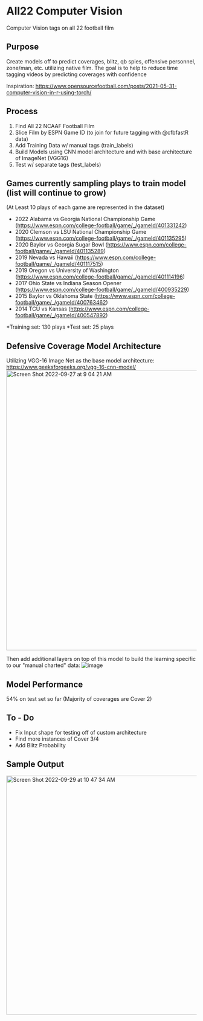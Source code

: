 # All22 Computer Vision
Computer Vision tags on all 22 football film


## Purpose
Create models off to predict coverages, blitz, qb spies, offensive personnel, zone/man, etc. utilizing native film. The goal is to help to reduce time tagging videos by predicting coverages with confidence

Inspiration: https://www.opensourcefootball.com/posts/2021-05-31-computer-vision-in-r-using-torch/


## Process
1. Find All 22 NCAAF Football Film
2. Slice Film by ESPN Game ID (to join for future tagging with @cfbfastR data)
3. Add Training Data w/ manual tags (train_labels)
4. Build Models using CNN model architecture and with base architecture of ImageNet (VGG16)
5. Test w/ separate tags (test_labels)

## Games currently sampling plays to train model (list will continue to grow)
(At Least 10 plays of each game are represented in the dataset)
- 2022 Alabama vs Georgia National Championship Game (https://www.espn.com/college-football/game/_/gameId/401331242)
- 2020 Clemson vs LSU National Championship Game (https://www.espn.com/college-football/game/_/gameId/401135295)
- 2020 Baylor vs Georgia Sugar Bowl (https://www.espn.com/college-football/game/_/gameId/401135289)
- 2019 Nevada vs Hawaii (https://www.espn.com/college-football/game/_/gameId/401117515)
- 2019 Oregon vs University of Washington (https://www.espn.com/college-football/game/_/gameId/401114196)
- 2017 Ohio State vs Indiana Season Opener (https://www.espn.com/college-football/game/_/gameId/400935229)
- 2015 Baylor vs Oklahoma State (https://www.espn.com/college-football/game/_/gameId/400763462)
- 2014 TCU vs Kansas (https://www.espn.com/college-football/game/_/gameId/400547892)

*Training set: 130 plays
*Test set: 25 plays

## Defensive Coverage Model Architecture
Utilizing VGG-16 Image Net as the base model architecture: 
https://www.geeksforgeeks.org/vgg-16-cnn-model/
<img width="742" alt="Screen Shot 2022-09-27 at 9 04 21 AM" src="https://user-images.githubusercontent.com/20390351/192577675-98c6c2bc-42c8-4c76-a209-8e999379ba6f.png">

Then add additional layers on top of this model to build the learning specific to our "manual charted" data:
![image](https://user-images.githubusercontent.com/20390351/192573695-cc4016f7-d953-4e88-8ce8-e0d2b3245b2c.png)


## Model Performance
54% on test set so far (Majority of coverages are Cover 2)

## To - Do
- Fix Input shape for testing off of custom architecture
- Find more instances of Cover 3/4
- Add Blitz Probability

## Sample Output
<img width="633" alt="Screen Shot 2022-09-29 at 10 47 34 AM" src="https://user-images.githubusercontent.com/20390351/193144085-1a942ee6-d9e9-41e0-8098-6f0631ee0d86.png">


